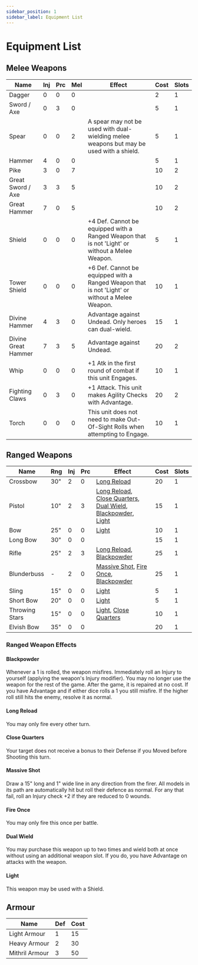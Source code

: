 ```yaml
---
sidebar_position: 1
sidebar_label: Equipment List
---
```

# Equipment List

## Melee Weapons 
| Name | Inj | Prc | Mel | Effect | Cost | Slots |
| ---- | ------ | -------- | ----- | ------ | ---- | ----- |
| Dagger | 0 |0 | 0 | | 2 | 1 |
| Sword / Axe | 0 |3 | 0 | | 5 | 1 |
| Spear | 0 |0 | 2 |A spear may not be used with dual-wielding melee weapons but may be used with a shield. | 5 | 1 |
| Hammer | 4 |0 | 0 | | 5 | 1 |
| Pike | 3 |0 | 7 | | 10 | 2 |
| Great Sword / Axe | 3 |3 | 5 | | 10 | 2 |
| Great Hammer | 7 |0 | 5 | | 10 | 2 |
| Shield | 0 |0 | 0 |+4 Def. Cannot be equipped with a Ranged Weapon that is not 'Light' or without a Melee Weapon. | 5 | 1 |
| Tower Shield | 0 |0 | 0 |+6 Def. Cannot be equipped with a Ranged Weapon that is not 'Light' or without a Melee Weapon. | 10 | 1 |
| Divine Hammer | 4 |3 | 0 |Advantage against Undead. Only heroes can dual-wield. | 15 | 1 |
| Divine Great Hammer | 7 |3 | 5 |Advantage against Undead. | 20 | 2 |
| Whip | 0 |0 | 0 |+1 Atk in the first round of combat if this unit Engages. | 10 | 1 |
| Fighting Claws | 0 |3 | 0 |+1 Attack. This unit makes Agility Checks with Advantage. | 20 | 2 |
| Torch | 0 |0 | 0 |This unit does not need to make Out-Of-Sight Rolls when attempting to Engage. | 10 | 1 |

## Ranged Weapons 
| Name | Rng | Inj | Prc | Effect | Cost | Slots |
| ---- | ----- | ------ | -------- | ------ | ---- | ----- |
| Crossbow | 30" | 2 | 0 | [Long Reload](#long-reload) | 20 | 1 |
| Pistol | 10" | 2 | 3 | [Long Reload](#long-reload), [Close Quarters](#close-quarters), [Dual Wield](#dual-wield), [Blackpowder](#blackpowder), [Light](#light) | 15 | 1 |
| Bow | 25" | 0 | 0 | [Light](#light) | 10 | 1 |
| Long Bow | 30" | 0 | 0 | [](#) | 15 | 1 |
| Rifle | 25" | 2 | 3 | [Long Reload](#long-reload), [Blackpowder](#blackpowder) | 25 | 1 |
| Blunderbuss | - | 2 | 0 | [Massive Shot](#massive-shot), [Fire Once](#fire-once), [Blackpowder](#blackpowder) | 25 | 1 |
| Sling | 15" | 0 | 0 | [Light](#light) | 5 | 1 |
| Short Bow | 20" | 0 | 0 | [Light](#light) | 5 | 1 |
| Throwing Stars | 15" | 0 | 0 | [Light](#light), [Close Quarters](#close-quarters) | 10 | 1 |
| Elvish Bow | 35" | 0 | 0 | [](#) | 20 | 1 |

### Ranged Weapon Effects 
#### Blackpowder 
Whenever a 1 is rolled, the weapon misfires. Immediately roll an Injury to yourself (applying the weapon's Injury modifier). You may no longer use the weapon for the rest of the game. After the game, it is repaired at no cost. If you have Advantage and if either dice rolls a 1 you still misfire. If the higher roll still hits the enemy, resolve it as normal.
#### Long Reload 
You may only fire every other turn.
#### Close Quarters 
Your target does not receive a bonus to their Defense if you Moved before Shooting this turn.
#### Massive Shot 
Draw a 15" long and 1" wide line in any direction from the firer.
All models in its path are automatically hit but roll their defence as normal.
For any that fail, roll an Injury check +2 if they are reduced to 0 wounds.
#### Fire Once 
You may only fire this once per battle.
#### Dual Wield 
You may purchase this weapon up to two times and wield both at once without using an additional weapon slot. If you do, you have Advantage on attacks with the weapon.
#### Light 
This weapon may be used with a Shield.

## Armour 
| Name | Def | Cost |
| ---- | --- | ---- |
| Light Armour | 1 | 15 |
| Heavy Armour | 2 | 30 |
| Mithril Armour | 3 | 50 |
